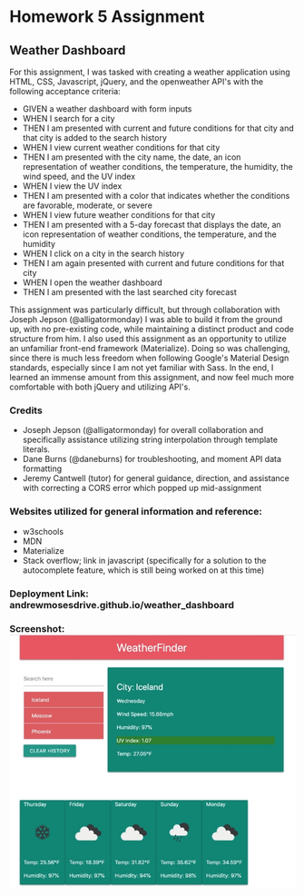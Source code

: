 # Homework 5 Assignment
## Weather Dashboard

For this assignment, I was tasked with creating a weather application using HTML, CSS, Javascript, jQuery, and the openweather API's with the following acceptance criteria:

- GIVEN a weather dashboard with form inputs
- WHEN I search for a city
- THEN I am presented with current and future conditions for that city and that city is added to the search history
- WHEN I view current weather conditions for that city
- THEN I am presented with the city name, the date, an icon representation of weather conditions, the temperature, the humidity, the wind speed, and the UV index
- WHEN I view the UV index
- THEN I am presented with a color that indicates whether the conditions are favorable, moderate, or severe
- WHEN I view future weather conditions for that city
- THEN I am presented with a 5-day forecast that displays the date, an icon representation of weather conditions, the temperature, and the humidity
- WHEN I click on a city in the search history
- THEN I am again presented with current and future conditions for that city
- WHEN I open the weather dashboard
- THEN I am presented with the last searched city forecast

This assignment was particularly difficult, but through collaboration with Joseph Jepson (@alligatormonday) I was able to build it from the ground up, with no pre-existing code, while maintaining a distinct product and code structure from him. I also used this assignment as an opportunity to utilize an unfamiliar front-end framework (Materialize). Doing so was challenging, since there is much less freedom when following Google's Material Design standards, especially since I am not yet familiar with Sass. In the end, I learned an immense amount from this assignment, and now feel much more comfortable with both jQuery and utilizing API's.

### Credits
- Joseph Jepson (@alligatormonday) for overall collaboration and specifically assistance utilizing string interpolation through template literals.
- Dane Burns (@daneburns) for troubleshooting, and moment API data formatting
- Jeremy Cantwell (tutor) for general guidance, direction, and assistance with correcting a CORS error which popped up mid-assignment

### Websites utilized for general information and reference:
- w3schools
- MDN
- Materialize
- Stack overflow; link in javascript (specifically for a solution to the autocomplete feature, which is still being worked on at this time)

### Deployment Link: andrewmosesdrive.github.io/weather_dashboard

### Screenshot: ![Screenshot](images/screenshot.jpg)
